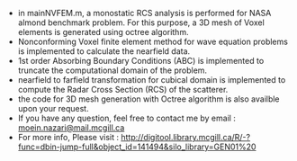 - in mainNVFEM.m, a monostatic RCS analysis is performed for NASA almond benchmark problem. For this purpose, a 3D mesh of Voxel elements is generated using octree algorithm.
- Nonconforming Voxel finite element method for wave equation problems is implemented to calculate the nearfield data.
- 1st order Absorbing Boundary Conditions (ABC) is implemented to truncate the computational domain of the problem.
- nearfield to farfield transformation for cubical domain is implemented to compute the Radar Cross Section (RCS) of the scatterer. 
- the code for 3D mesh generation with Octree algorithm is also availble upon your request.
- If you have any question, feel free to contact me by email : moein.nazari@mail.mcgill.ca
- For more info, Please visit : http://digitool.library.mcgill.ca/R/-?func=dbin-jump-full&object_id=141494&silo_library=GEN01%20
